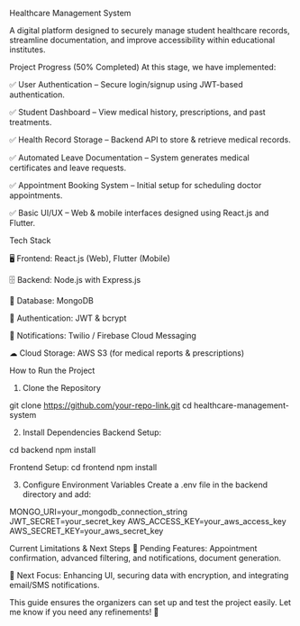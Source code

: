 Healthcare Management System

A digital platform designed to securely manage student healthcare records, streamline documentation, and improve accessibility within educational institutes.

Project Progress (50% Completed)
At this stage, we have implemented:

✅ User Authentication – Secure login/signup using JWT-based authentication.

✅ Student Dashboard – View medical history, prescriptions, and past treatments.

✅ Health Record Storage – Backend API to store & retrieve medical records.

✅ Automated Leave Documentation – System generates medical certificates and leave requests.

✅ Appointment Booking System – Initial setup for scheduling doctor appointments.

✅ Basic UI/UX – Web & mobile interfaces designed using React.js and Flutter.

Tech Stack

🖥 Frontend: React.js (Web), Flutter (Mobile)

🗄 Backend: Node.js with Express.js

💾 Database: MongoDB

🔐 Authentication: JWT & bcrypt

📡 Notifications: Twilio / Firebase Cloud Messaging

☁ Cloud Storage: AWS S3 (for medical reports & prescriptions)

How to Run the Project

1. Clone the Repository

git clone https://github.com/your-repo-link.git
cd healthcare-management-system

2. Install Dependencies
Backend Setup:

cd backend
npm install

Frontend Setup:
cd frontend
npm install

3. Configure Environment Variables
Create a .env file in the backend directory and add:

MONGO_URI=your_mongodb_connection_string
JWT_SECRET=your_secret_key
AWS_ACCESS_KEY=your_aws_access_key
AWS_SECRET_KEY=your_aws_secret_key

Current Limitations & Next Steps
🔹 Pending Features: Appointment confirmation, advanced filtering, and notifications, document generation.

🔹 Next Focus: Enhancing UI, securing data with encryption, and integrating email/SMS notifications.

This guide ensures the organizers can set up and test the project easily. Let me know if you need any refinements! 🚀

